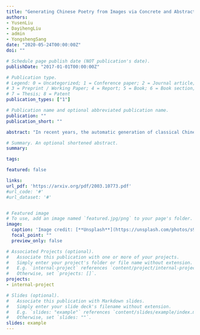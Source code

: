 ```yaml
---
title: "Generating Chinese Poetry from Images via Concrete and Abstract Information."
authors:
- YusenLiu
- DayihengLiu
- admin
- YongshengSang
date: "2020-05-24T00:00:00Z"
doi: ""

# Schedule page publish date (NOT publication's date).
publishDate: "2017-01-01T00:00:00Z"

# Publication type.
# Legend: 0 = Uncategorized; 1 = Conference paper; 2 = Journal article;
# 3 = Preprint / Working Paper; 4 = Report; 5 = Book; 6 = Book section;
# 7 = Thesis; 8 = Patent
publication_types: ["1"]

# Publication name and optional abbreviated publication name.
publication: ""
publication_short: ""

abstract: "In recent years, the automatic generation of classical Chinese poetry has made great progress. Besides focusing on improving the quality of the generated poetry, there is a new topic about generating poetry from an image. However, the existing methods for this topic still have the problem of topic drift and semantic inconsistency, and the image-poem pairs dataset is hard to be built when training these models. In this paper, we extract and integrate the Concrete and Abstract information from images to address those issues. We proposed an infilling-based Chinese poetry generation model which can infill the Concrete keywords into each line of poems in an explicit way, and an abstract information embedding to integrate the Abstract information into generated poems. In addition, we use non-parallel data during training and construct separate image datasets and poem datasets to train the different components in our framework. Both automatic and human evaluation results show that our approach can generate poems which have better consistency with images without losing the quality."

# Summary. An optional shortened abstract.
summary:

tags:

featured: false

links:
url_pdf: 'https://arxiv.org/pdf/2003.10773.pdf'
#url_code: '#'
#url_dataset: '#'


# Featured image
# To use, add an image named `featured.jpg/png` to your page's folder. 
image:
  caption: 'Image credit: [**Unsplash**](https://unsplash.com/photos/s9CC2SKySJM)'
  focal_point: ""
  preview_only: false

# Associated Projects (optional).
#   Associate this publication with one or more of your projects.
#   Simply enter your project's folder or file name without extension.
#   E.g. `internal-project` references `content/project/internal-project/index.md`.
#   Otherwise, set `projects: []`.
projects:
- internal-project

# Slides (optional).
#   Associate this publication with Markdown slides.
#   Simply enter your slide deck's filename without extension.
#   E.g. `slides: "example"` references `content/slides/example/index.md`.
#   Otherwise, set `slides: ""`.
slides: example
---
```

